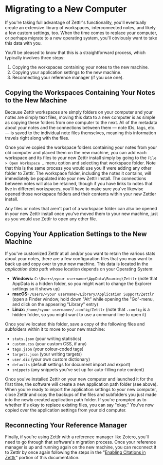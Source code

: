 # Migrating to a New Computer

If you're taking full advantage of Zettlr's functionality, you'll eventually create an extensive library of workspaces, interconnected notes, and likely a few custom settings, too. When the time comes to replace your computer, or perhaps migrate to a new operating system, you'll obviously want to take this data with you.

You'll be pleased to know that this is a straightforward process, which typically involves three steps:

1. Copying the workspaces containing your notes to the new machine.
2. Copying your application settings to the new machine.
3. Reconnecting your reference manager (if you use one).

## Copying the Workspaces Containing Your Notes to the New Machine

Because Zettlr workspaces are simply folders on your computer and your notes are simply text files, moving this data to a new computer is as simple as copying these folders from one computer to the next. All of the metadata about your notes and the connections between them — note IDs, tags, etc. — is saved to the individual note files themselves, meaning this information travels right along with the files.

Once you've copied the workspace folders containing your notes from your old computer and placed them on the new machine, you can add each workspace and its files to your new Zettlr install simply by going to the `File > Open Workspace …` menu option and selecting that workspace folder. Note that this is the same process you would use you if were adding any other folder to Zettlr. The workspace folder, including the notes it contains, will immediately be populated into your new Zettlr install. The connections between notes will also be retained, though if you have links to notes that live in different workspaces, you'll have to make sure you've likewise opened those workspace folders and their contents within your new Zettler install.

Any files or notes that aren't part of a workspace folder can also be opened in your new Zettlr install once you've moved them to your new machine, just as you would use Zettlr to open any other file.

##  Copying Your Application Settings to the New Machine

If you've customized Zettlr at all and/or you want to retain the various stats about your notes, there are a few configuration files that you may want to back up and copy over to your new machine. This data is located in the _application data path_ whose location depends on your Operating System:

* **Windows:** `C:\Users\<your username>\AppData\Roaming\Zettlr` (note that AppData is a hidden folder, so you might want to change the Explorer settings so it shows up)
* **macOS:** `/Users/<your username>/Library/Application Support/Zettlr` (open a Finder window, hold down "Alt" while opening the "Go"-menu, and click on the appearing "Library" entry)
* **Linux:** `/home/<your username>/.config/Zettlr` (note that `.config` is a hidden folder, so you might want to use a command line to open it)

Once you've located this folder, save a copy of the following files and subfolders within it to move to your new machine:

* `stats.json` (your writing statistics)
* `custom.css` (your custom CSS, if any)
* `tags.json` (your colour-coded tags)
* `targets.json` (your writing targets)
* `user.dic` (your own custom dictionary)
* `defaults` (default settings for document import and export)
* `snippets` (any snippets you've set up for auto-filling note content)

Once you've installed Zettlr on your new computer and launched it for the first time, the software will create a new application path folder (see above). When you're ready to import the application settings to your new computer, close Zettlr and copy the backups of the files and subfolders you just made into the newly created application path folder. If you're prompted as to whether it's okay to replace existing files, you can say "okay." You've now copied over the application settings from your old computer.

## Reconnecting Your Reference Manager

Finally, if you're using Zettlr with a reference manager like Zotero, you'll need to go through that software's migration process. Once your reference manager is up and running again on the new machine, you can reconnect it to Zettlr by once again following the steps in the "[Enabling Citations in Zettlr](https://docs.zettlr.com/en/academic/citations/#enabling-citations-in-zettlr)" portion of this documentation.
